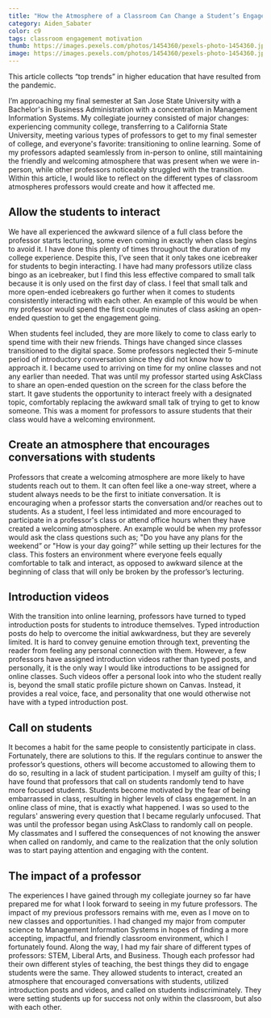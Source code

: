 ```yaml
---
title: "How the Atmosphere of a Classroom Can Change a Student’s Engagement"
category: Aiden_Sabater
color: c9
tags: classroom engagement motivation
thumb: https://images.pexels.com/photos/1454360/pexels-photo-1454360.jpeg?auto=compress&cs=tinysrgb&w=350
image: https://images.pexels.com/photos/1454360/pexels-photo-1454360.jpeg?auto=compress&cs=tinysrgb&w=600
---
```

This article collects “top trends” in higher education that have resulted from the pandemic.
<!--more-->

I’m approaching my final semester at San Jose State University with a Bachelor's in Business Administration with a concentration in Management Information Systems. My collegiate journey consisted of major changes: experiencing community college, transferring to a California State University, meeting various types of professors to get to my final semester of college, and everyone's favorite: transitioning to online learning. Some of my professors adapted seamlessly from in-person to online, still maintaining the friendly and welcoming atmosphere that was present when we were in-person, while other professors noticeably struggled with the transition. Within this article, I would like to reflect on the different types of classroom atmospheres professors would create and how it affected me.

## Allow the students to interact

We have all experienced the awkward silence of a full class before the professor starts lecturing, some even coming in exactly when class begins to avoid it. I have done this plenty of times throughout the duration of my college experience. Despite this, I’ve seen that it only takes one icebreaker for students to begin interacting. I have had many professors utilize class bingo as an icebreaker, but I find this less effective compared to small talk because it is only used on the first day of class. I feel that small talk and more open-ended icebreakers go further when it comes to students consistently interacting with each other. An example of this would be when my professor would spend the first couple minutes of class asking an open-ended question to get the engagement going.

When students feel included, they are more likely to come to class early to spend time with their new friends. Things have changed since classes transitioned to the digital space. Some professors neglected their 5-minute period  of introductory conversation since they did not know how to approach it. I became used to arriving on time for my online classes and not any earlier than needed. That was until my professor started using AskClass to share an open-ended question on the screen for the class before the start. It gave students the opportunity to interact freely with a designated topic, comfortably replacing the awkward small talk of trying to get to know someone. This was a moment for professors to assure students that their class would have a welcoming environment.

## Create an atmosphere that encourages conversations with students

Professors that create a welcoming atmosphere are more likely to have students reach out to them. It can often feel like a one-way street, where a student always needs to be the first to initiate conversation. It is encouraging when a professor starts the conversation and/or reaches out to students. As a student, I feel less intimidated and more encouraged to participate in a professor's class or attend office hours when they have created a welcoming atmosphere. An example would be when my professor would ask the class questions such as; "Do you have any plans for the weekend” or "How is your day going?” while setting up their lectures for the class. This fosters an environment where everyone feels equally comfortable to talk and interact, as opposed to awkward silence at the beginning of class that will only be broken by the professor’s lecturing.

## Introduction videos

With the transition into online learning, professors have turned to typed introduction posts for students to introduce themselves. Typed introduction posts do help to overcome the initial awkwardness, but they are severely limited. It is hard to convey genuine emotion through text, preventing the reader from feeling any personal connection with them. However, a few professors have assigned introduction videos rather than typed posts, and personally, it is the only way I would like introductions to be assigned for online classes. Such videos offer a personal look into who the student really is, beyond the small static profile picture shown on Canvas. Instead, it provides a real voice, face, and personality that one would otherwise not have with a typed introduction post.

## Call on students

It becomes a habit for the same people to consistently participate in class. Fortunately, there are solutions to this. If the regulars continue to answer the professor’s questions, others will become accustomed to allowing them to do so, resulting in a lack of student participation. I myself am guilty of this; I have found that professors that call on students randomly tend to have more focused students. Students become motivated by the fear of being embarrassed in class, resulting in higher levels of class engagement. In an online class of mine, that is exactly what happened. I was so used to the regulars' answering every question that I became regularly unfocused. That was until the professor began using AskClass to randomly call on people. My classmates and I suffered the consequences of not knowing the answer when called on randomly, and came to the realization that the only solution was to start paying attention and engaging with the content.

## The impact of a professor

The experiences I have gained through my collegiate journey so far have prepared me for what I look forward to seeing in my future professors. The impact of my previous professors remains with me, even as I move on to new classes and opportunities. I had changed my major from computer science to Management Information Systems in hopes of finding a more accepting, impactful, and friendly classroom environment, which I fortunately found. Along the way, I had my fair share of different types of professors: STEM, Liberal Arts, and Business. Though each professor had their own different styles of teaching, the best things they did to engage students were the same. They allowed students to interact, created an atmosphere that encouraged conversations with students, utilized introduction posts and videos, and called on students indiscriminately. They were setting students up for success not only within the classroom, but also with each other.
